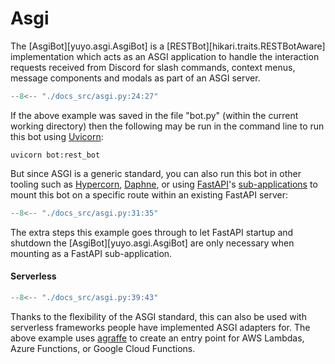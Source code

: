 # Asgi

The [AsgiBot][yuyo.asgi.AsgiBot] is a [RESTBot][hikari.traits.RESTBotAware]
implementation which acts as an ASGI application to handle the
interaction requests received from Discord for slash commands, context menus,
message components and modals as part of an ASGI server.

```py
--8<-- "./docs_src/asgi.py:24:27"
```

If the above example was saved in the file "bot.py"
(within the current working directory) then the following may be run in the command
line to run this bot using [Uvicorn](https://www.uvicorn.org/):

```
uvicorn bot:rest_bot
```

But since ASGI is a generic standard, you can also run this bot in other
tooling such as [Hypercorn](https://pgjones.gitlab.io/hypercorn/),
[Daphne](https://github.com/django/daphne),
or using [FastAPI](https://fastapi.tiangolo.com/)'s
[sub-applications](https://fastapi.tiangolo.com/advanced/sub-applications/)
to mount this bot on a specific route within an existing FastAPI server:

```py
--8<-- "./docs_src/asgi.py:31:35"
```

The extra steps this example goes through to let FastAPI startup and shutdown
the [AsgiBot][yuyo.asgi.AsgiBot] are only necessary when mounting as a FastAPI
sub-application.

#### Serverless

```py
--8<-- "./docs_src/asgi.py:39:43"
```

Thanks to the flexibility of the ASGI standard, this can also be used with
serverless frameworks people have implemented ASGI adapters for. The above
example uses [agraffe](https://pypi.org/project/agraffe/) to create an entry
point for AWS Lambdas, Azure Functions, or Google Cloud Functions.
